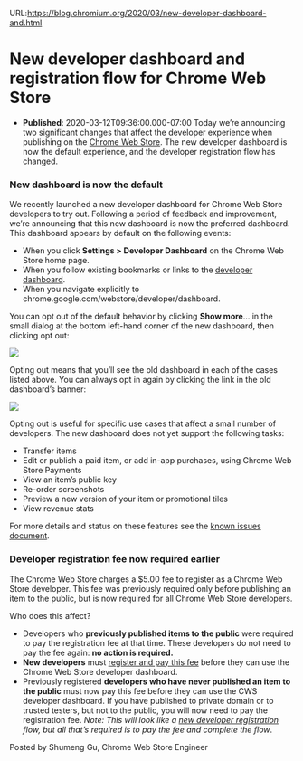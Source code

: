 URL:https://blog.chromium.org/2020/03/new-developer-dashboard-and.html
# New developer dashboard and registration flow for Chrome Web Store
- **Published**: 2020-03-12T09:36:00.000-07:00
Today we’re announcing two significant changes that affect the developer experience when publishing on the [Chrome Web Store](https://chrome.google.com/webstore). The new developer dashboard is now the default experience, and the developer registration flow has changed.  
  

### New dashboard is now the default

We recently launched a new developer dashboard for Chrome Web Store developers to try out. Following a period of feedback and improvement, we’re announcing that this new dashboard is now the preferred dashboard. This dashboard appears by default on the following events:  

* When you click **Settings > Developer Dashboard** on the Chrome Web Store home page.
* When you follow existing bookmarks or links to the [developer dashboard](https://chrome.google.com/webstore/developer/dashboard).
* When you navigate explicitly to chrome.google.com/webstore/developer/dashboard.

You can opt out of the default behavior by clicking **Show more**… in the small dialog at the bottom left-hand corner of the new dashboard, then clicking opt out:  
  

![](https://lh3.googleusercontent.com/9UZMDhURAHMgr2xHAIaQmrsrSAOcfVf3m8Ym9jpONTPx03CsDIOPDQ1M4bmyKK-N7mlT9WGvW5jAkRxbQku2Cs7495snlJ_inVA559yEOj8ck3torEPKeZxCsPYyBNNLsCQB1NBl)

Opting out means that you’ll see the old dashboard in each of the cases listed above. You can always opt in again by clicking the link in the old dashboard’s banner:

  

![](https://lh6.googleusercontent.com/5SJwcGDe0aNqhpGsGmCfXaSGAxFgoRoM6JZWr2RqcOUyfJoQpoxlSNZ1qV4vu1OYMI5qIpPhHaRMZGL2QQtzWuTxQMKHlMqrpUGqFWMiFDCw5GLAGyzW3N1dZrlqJOMcEmzb_u5N)

Opting out is useful for specific use cases that affect a small number of developers. The new dashboard does not yet support the following tasks:

* Transfer items
* Edit or publish a paid item, or add in-app purchases, using Chrome Web Store Payments
* View an item’s public key
* Re-order screenshots
* Preview a new version of your item or promotional tiles
* View revenue stats

For more details and status on these features see the [known issues document](https://docs.google.com/document/d/e/2PACX-1vQi3OH0AE53rgDO1DSSRqLdH0h7790hPKiIHGlayLfhDGyEZWZLmxBQVNuSE4JFR3uj3fjRGY2lOK2J/pub).  
  

### Developer registration fee now required earlier

The Chrome Web Store charges a $5.00 fee to register as a Chrome Web Store developer. This fee was previously required only before publishing an item to the public, but is now required for all Chrome Web Store developers.  
  
Who does this affect?   
  

* Developers who **previously published items to the public** were required to pay the registration fee at that time. These developers do not need to pay the fee again: **no action is required.**
* **New developers** must [register and pay this fee](https://developer.chrome.com/webstore/register) before they can use the Chrome Web Store developer dashboard.
* Previously registered **developers** **who have never published an item to the public** must now pay this fee before they can use the CWS developer dashboard. If you have published to private domain or to trusted testers, but not to the public, you will now need to pay the registration fee. *Note: This will look like a [new developer registration](https://developer.chrome.com/webstore/register) flow, but all that’s required is to pay the fee and complete the flow*.

  
Posted by Shumeng Gu, Chrome Web Store Engineer